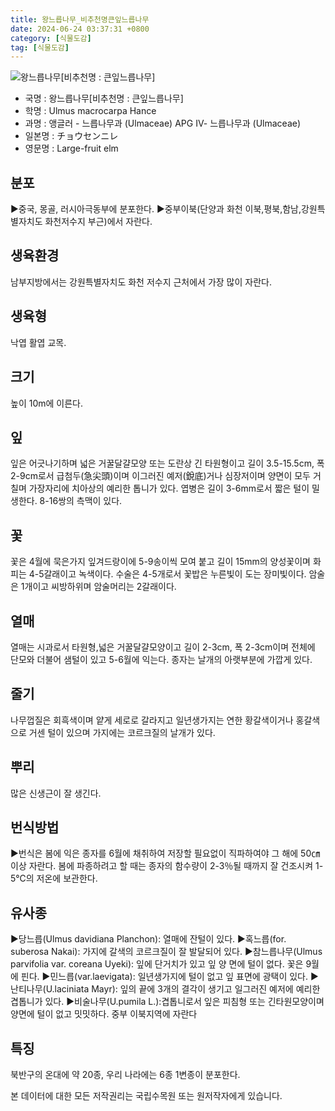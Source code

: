 ```yaml
---
title: 왕느릅나무_비추천명큰잎느릅나무
date: 2024-06-24 03:37:31 +0800
category: [식물도감]
tag: [식물도감]
---
```




![왕느릅나무[비추천명 : 큰잎느릅나무]](/fileUpload/plants/basic/Ulmaceae/Ulmus/1035/1035_20160808140546748files_th2.jpg)
- 국명 : 왕느릅나무[비추천명 : 큰잎느릅나무]
- 학명 : Ulmus macrocarpa Hance
- 과명 : 앵글러 - 느릅나무과 (Ulmaceae) APG Ⅳ- 느릅나무과 (Ulmaceae)
- 일본명 : チョウセンニレ
- 영문명 : Large-fruit elm


## 분포
▶중국, 몽골, 러시아극동부에 분포한다.▶중부이북(단양과 화천 이북,평북,함남,강원특별자치도 화천저수지 부근)에서 자란다.
## 생육환경
남부지방에서는 강원특별자치도 화천 저수지 근처에서 가장 많이 자란다.
## 생육형
낙엽 활엽 교목.
## 크기
높이 10m에 이른다.
## 잎
잎은 어긋나기하며 넓은 거꿀달걀모양 또는 도란상 긴 타원형이고 길이 3.5-15.5cm, 폭 2-9cm로서 급첨두(急尖頭)이며 이그러진 예저(銳底)거나 심장저이며 양면이 모두 거칠며 가장자리에 치아상의 예리한 톱니가 있다. 엽병은 길이 3-6mm로서 짧은 털이 밀생한다. 8-16쌍의 측맥이 있다.
## 꽃
꽃은 4월에 묵은가지 잎겨드랑이에 5-9송이씩 모여 붙고 길이 15mm의 양성꽃이며 화피는 4-5갈래이고 녹색이다. 수술은 4-5개로서 꽃밥은 누른빛이 도는 장미빛이다. 암술은 1개이고 씨방하위며 암술머리는 2갈래이다.
## 열매
열매는 시과로서 타원형,넓은 거꿀달걀모양이고 길이 2-3cm, 폭 2-3cm이며 전체에 단모와 더불어 샘털이 있고 5-6월에 익는다. 종자는 날개의 아랫부분에 가깝게 있다.
## 줄기
나무껍질은 회흑색이며 얕게 세로로 갈라지고 일년생가지는 연한 황갈색이거나 홍갈색으로 거센 털이 있으며 가지에는 코르크질의 날개가 있다.
## 뿌리
많은 신생근이 잘 생긴다.
## 번식방법
▶번식은 봄에 익은 종자를 6월에 채취하여 저장할 필요없이 직파하여야 그 해에 50㎝이상 자란다. 봄에 파종하려고 할 때는 종자의 함수량이 2-3％될 때까지 잘 건조시켜 1-5℃의 저온에 보관한다.
## 유사종
▶당느릅(Ulmus davidiana Planchon): 열매에 잔털이 있다. ▶혹느릅(for. suberosa Nakai): 가지에 갈색의 코르크질이 잘 발달되어 있다. ▶참느릅나무(Ulmus parvifolia var. coreana Uyeki): 잎에 단거치가 있고 잎 양 면에 털이 없다. 꽃은 9월에 핀다.▶민느릅(var.laevigata): 일년생가지에 털이 없고 잎 표면에 광택이 있다.▶난티나무(U.laciniata Mayr): 잎의 끝에 3개의 결각이 생기고 일그러진 예저에 예리한 겹톱니가 있다.▶비술나무(U.pumila L.):겹톱니로서  잎은 피침형 또는 긴타원모양이며 양면에 털이 없고 밋밋하다.  중부 이북지역에 자란다
## 특징
북반구의 온대에 약 20종, 우리 나라에는 6종 1변종이 분포한다.






본 데이터에 대한 모든 저작권리는 국립수목원 또는 원저작자에게 있습니다.
